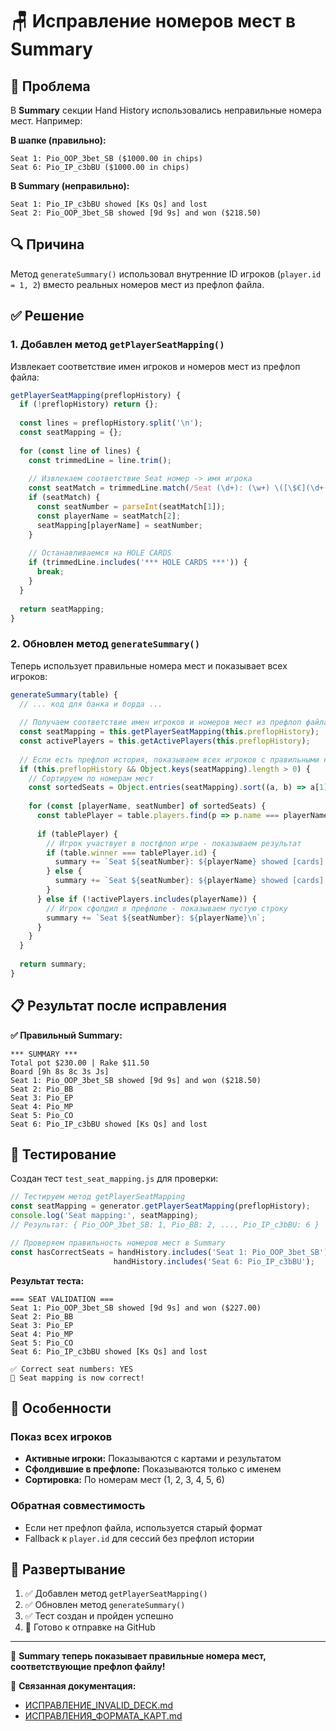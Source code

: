# 🪑 Исправление номеров мест в Summary

## 🚨 Проблема

В **Summary** секции Hand History использовались неправильные номера мест. Например:

**В шапке (правильно):**
```
Seat 1: Pio_OOP_3bet_SB ($1000.00 in chips)
Seat 6: Pio_IP_c3bBU ($1000.00 in chips)
```

**В Summary (неправильно):**
```
Seat 1: Pio_IP_c3bBU showed [Ks Qs] and lost
Seat 2: Pio_OOP_3bet_SB showed [9d 9s] and won ($218.50)
```

## 🔍 Причина

Метод `generateSummary()` использовал внутренние ID игроков (`player.id = 1, 2`) вместо реальных номеров мест из префлоп файла.

## ✅ Решение

### 1. Добавлен метод `getPlayerSeatMapping()`

Извлекает соответствие имен игроков и номеров мест из префлоп файла:

```javascript
getPlayerSeatMapping(preflopHistory) {
  if (!preflopHistory) return {};
  
  const lines = preflopHistory.split('\n');
  const seatMapping = {};
  
  for (const line of lines) {
    const trimmedLine = line.trim();
    
    // Извлекаем соответствие Seat номер -> имя игрока
    const seatMatch = trimmedLine.match(/Seat (\d+): (\w+) \([\$€](\d+(?:\.\d+)?) in chips\)/);
    if (seatMatch) {
      const seatNumber = parseInt(seatMatch[1]);
      const playerName = seatMatch[2];
      seatMapping[playerName] = seatNumber;
    }
    
    // Останавливаемся на HOLE CARDS
    if (trimmedLine.includes('*** HOLE CARDS ***')) {
      break;
    }
  }
  
  return seatMapping;
}
```

### 2. Обновлен метод `generateSummary()`

Теперь использует правильные номера мест и показывает всех игроков:

```javascript
generateSummary(table) {
  // ... код для банка и борда ...
  
  // Получаем соответствие имен игроков и номеров мест из префлоп файла
  const seatMapping = this.getPlayerSeatMapping(this.preflopHistory);
  const activePlayers = this.getActivePlayers(this.preflopHistory);
  
  // Если есть префлоп история, показываем всех игроков с правильными номерами мест
  if (this.preflopHistory && Object.keys(seatMapping).length > 0) {
    // Сортируем по номерам мест
    const sortedSeats = Object.entries(seatMapping).sort((a, b) => a[1] - b[1]);
    
    for (const [playerName, seatNumber] of sortedSeats) {
      const tablePlayer = table.players.find(p => p.name === playerName);
      
      if (tablePlayer) {
        // Игрок участвует в постфлоп игре - показываем результат
        if (table.winner === tablePlayer.id) {
          summary += `Seat ${seatNumber}: ${playerName} showed [cards] and won ($amount)\n`;
        } else {
          summary += `Seat ${seatNumber}: ${playerName} showed [cards] and lost\n`;
        }
      } else if (!activePlayers.includes(playerName)) {
        // Игрок сфолдил в префлопе - показываем пустую строку
        summary += `Seat ${seatNumber}: ${playerName}\n`;
      }
    }
  }
  
  return summary;
}
```

## 📋 Результат после исправления

**✅ Правильный Summary:**
```
*** SUMMARY ***
Total pot $230.00 | Rake $11.50
Board [9h 8s 8c 3s Js]
Seat 1: Pio_OOP_3bet_SB showed [9d 9s] and won ($218.50)
Seat 2: Pio_BB
Seat 3: Pio_EP
Seat 4: Pio_MP
Seat 5: Pio_CO
Seat 6: Pio_IP_c3bBU showed [Ks Qs] and lost
```

## 🧪 Тестирование

Создан тест `test_seat_mapping.js` для проверки:

```javascript
// Тестируем метод getPlayerSeatMapping
const seatMapping = generator.getPlayerSeatMapping(preflopHistory);
console.log('Seat mapping:', seatMapping);
// Результат: { Pio_OOP_3bet_SB: 1, Pio_BB: 2, ..., Pio_IP_c3bBU: 6 }

// Проверяем правильность номеров мест в Summary
const hasCorrectSeats = handHistory.includes('Seat 1: Pio_OOP_3bet_SB') && 
                       handHistory.includes('Seat 6: Pio_IP_c3bBU');
```

**Результат теста:**
```
=== SEAT VALIDATION ===
Seat 1: Pio_OOP_3bet_SB showed [9d 9s] and won ($227.00)
Seat 2: Pio_BB
Seat 3: Pio_EP
Seat 4: Pio_MP
Seat 5: Pio_CO
Seat 6: Pio_IP_c3bBU showed [Ks Qs] and lost

✅ Correct seat numbers: YES
🎉 Seat mapping is now correct!
```

## 🎯 Особенности

### Показ всех игроков
- **Активные игроки:** Показываются с картами и результатом
- **Сфолдившие в префлопе:** Показываются только с именем
- **Сортировка:** По номерам мест (1, 2, 3, 4, 5, 6)

### Обратная совместимость
- Если нет префлоп файла, используется старый формат
- Fallback к `player.id` для сессий без префлоп истории

## 🚀 Развертывание

1. ✅ Добавлен метод `getPlayerSeatMapping()`
2. ✅ Обновлен метод `generateSummary()`
3. ✅ Тест создан и пройден успешно
4. 🔄 Готово к отправке на GitHub

---

🎉 **Summary теперь показывает правильные номера мест, соответствующие префлоп файлу!**

📖 **Связанная документация:**
- [ИСПРАВЛЕНИЕ_INVALID_DECK.md](ИСПРАВЛЕНИЕ_INVALID_DECK.md)
- [ИСПРАВЛЕНИЯ_ФОРМАТА_КАРТ.md](ИСПРАВЛЕНИЯ_ФОРМАТА_КАРТ.md) 